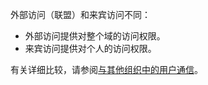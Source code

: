 外部访问（联盟）和来宾访问不同：

- 外部访问提供对整个域的访问权限。
- 来宾访问提供对个人的访问权限。 


有关详细比较，请参阅[与其他组织中的用户通信](../communicate-with-users-from-other-organizations.md)。
